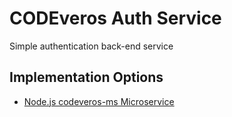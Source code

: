 # CODEveros Auth Service

Simple authentication back-end service

## Implementation Options

* [Node.js codeveros-ms Microservice](nodejs)
